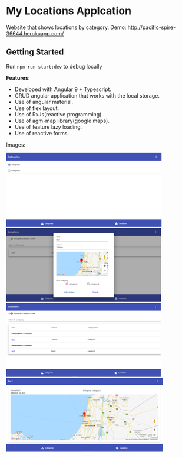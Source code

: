 # My Locations Applcation

Website that shows locations by category.
Demo: http://pacific-spire-36644.herokuapp.com/

## Getting Started

Run `npm run start:dev` to debug locally

**Features**:
* Developed with Angular 9 + Typescript.
* CRUD angular application that works with the local storage.
* Use of angular material.
* Use of flex layout.
* Use of RxJs(reactive programming).
* Use of agm-map library(google maps).
* Use of feature lazy loading.
* Use of reactive forms.

Images:

<img src="images/1.PNG" alt="img1" height="200">

<img src="images/2.PNG" alt="img2" height="200">

<img src="images/3.PNG" alt="img3" height="200">

<img src="images/4.PNG" alt="img4" height="200">
